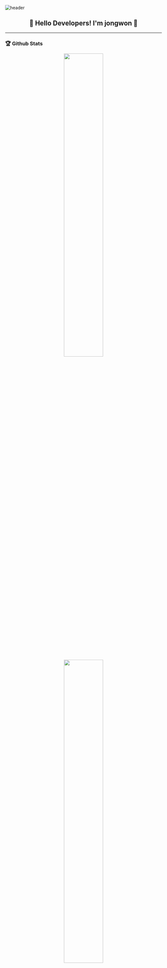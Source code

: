 ![header](https://capsule-render.vercel.app/api?type=waving&color=gradient&height=200&section=header&text=What's%20Up?&animation=twinkling&fontSize=40)

<h2 align="center">👋 Hello Developers! I'm jongwon 👋</h2>

---

### 🏆 Github Stats

<p align="center">
  <img src="https://github-readme-stats.vercel.app/api?username=jjwon2149&show_icons=true&hide_border=true&theme=highcontrast" width="50%" />
  <img src="https://github-readme-streak-stats.herokuapp.com/?user=jjwon2149&theme=highcontrast" width="50%" />
</p>

---

### 🚀 Tech Stack

<p align="center">
  <img src="https://img.shields.io/badge/iOS-ffffff?style=flat-square&logo=iOS&logoColor=000000" height="20"/>
  <img src="https://img.shields.io/badge/Swift-F05138?style=flat-square&logo=Swift&logoColor=FFFFFF" height="20"/>
  <img src="https://img.shields.io/badge/SwiftUI-0078D4?style=flat-square&logo=Swift&logoColor=FFFFFF" height="20"/>
  <img src="https://img.shields.io/badge/Xcode-147EFB?style=flat-square&logo=Xcode&logoColor=FFFFFF" height="20"/>
  <img src="https://img.shields.io/badge/Git-F05032?style=flat-square&logo=Git&logoColor=FFFFFF" height="20"/>
</p>

---

<!-- 
<p align="center"> 
  <img src="https://github.com/jjwon2149/jjwon2149/blob/main/github-metrics.svg" alt="Metrics" width="70%">
</p>
   
<p align="center"> 
  <img src="https://profile-counter.glitch.me/jjwon2149/count.svg" alt="Visitor Count" align="center" /> 
</p>
-->
